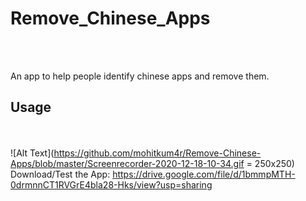 # Remove_Chinese_Apps
<br> <br>

An app to help people identify chinese apps and remove them.

## Usage ##

<br> <br>
![Alt Text](https://github.com/mohitkum4r/Remove-Chinese-Apps/blob/master/Screenrecorder-2020-12-18-10-34.gif = 250x250)
Download/Test the App:
https://drive.google.com/file/d/1bmmpMTH-0drmnnCT1RVGrE4bla28-Hks/view?usp=sharing
